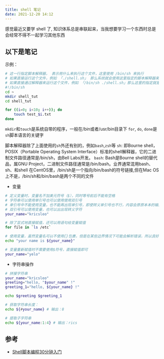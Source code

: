 ```yaml
---
title: shell 笔记
date: 2021-12-20 14:12
---
```


感觉最近又要学 shell 了, 知识体系总是串联起来，当我想要学习一个东西时总是会经常不得不一起学习其他东西

## 以下是笔记

示例：
```bash
# 这一行指定脚本解释器， 表示用什么来执行这个文件，这里使用 /bin/sh 来执行
# 如果直接运行这个文件，例如 「./shell.sh」 那么系统就会使用这里指定的脚本解释器来执行这个文件，
# 如果直接通过解释器来运行这个文件，例如 「/bin/sh ./shell.sh」那么这里的指定就是没有意义可以省略的了
#!/bin/sh
cd ~
mkdir shell_tut
cd shell_tut

for ((i=0; i<10; i++)); do
	touch test_$i.txt
done
```

`mkdir`和`touch`是系统自带的程序，一般在/bin或者/usr/bin目录下
`for`, `do`, `done`是`sh`脚本语言的关键字

脚本解释器除了上面使用的`sh`外还有别的，例如`bash`,`zsh`等
`sh`: 即Bourne shell，POSIX（Portable Operating System Interface）标准的shell解释器，它的二进制文件路径通常是/bin/sh，由Bell Labs开发。
`bash`: Bash是Bourne shell的替代品，属GNU Project，二进制文件路径通常是/bin/bash。业界通常混用bash、sh、和shell
在CentOS里，/bin/sh是一个指向/bin/bash的符号链接,但在Mac OS上不是，/bin/sh和/bin/bash是两个不同的文件

- 变量
```bash
# 定义变量时，变量名不加美元符号（$），同时等号前后不能有空格
# 字符串可以使用单引号也可以使用使用双引号
# 单引号中不能使用变量，也不能再出现单引号，即使转义单引号也不行，内容会原原本本的输出
# 双引号可以使用变量，也可以出出现转义字符
your_name="kricsleo"

# 除了显式地直接赋值，还可以用语句给变量赋值
for file in `ls /etc`

# 使用变量，虽然变量名可以不使用{}包裹，但是在某些边界情况下可能会解析错误，所以良好的习惯是一直使用花括号包裹
echo "your name is ${your_name}"

# 变量重新赋值时不需要使用$符号，直接赋值即可
your_name="yelo"
```

- 字符串操作
```bash
# 拼接字符串
your_name="kricsleo"
greeting="hello, "$your_name" !"
greeting_1="hello, ${your_name} !"

echo $greeting $greeting_1

# 获取字符串长度：
echo ${#your_name} # 输出：8

# 提取子字符串
echo ${your_name:1:4} # 输出：rics
```

## 参考
- [Shell脚本编程30分钟入门](https://github.com/qinjx/30min_guides/blob/master/shell.md)
